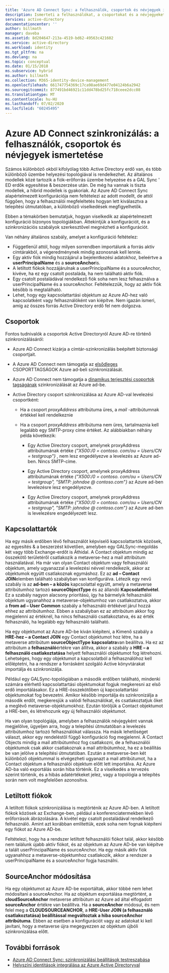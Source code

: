 ```yaml
---
title: 'Azure AD Connect Sync: a felhasználók, csoportok és névjegyek ismertetése | Microsoft Docs'
description: Ismerteti a felhasználókat, a csoportokat és a névjegyeket Azure AD Connect szinkronizálásban.
services: active-directory
documentationcenter: ''
author: billmath
manager: daveba
ms.assetid: 8d204647-213a-4519-bd62-49563c421602
ms.service: active-directory
ms.workload: identity
ms.tgt_pltfrm: na
ms.devlang: na
ms.topic: conceptual
ms.date: 01/15/2018
ms.subservice: hybrid
ms.author: billmath
ms.collection: M365-identity-device-management
ms.openlocfilehash: 661747754369c17ca98ae69d477e04124b6a2942
ms.sourcegitcommit: 877491bd46921c11dd478bd25fc718ceee2dcc08
ms.translationtype: MT
ms.contentlocale: hu-HU
ms.lasthandoff: 07/02/2020
ms.locfileid: "60245495"
---
```

# <a name="azure-ad-connect-sync-understanding-users-groups-and-contacts"></a>Azure AD Connect szinkronizálás: a felhasználók, csoportok és névjegyek ismertetése
Számos különböző okból kifolyólag több Active Directory erdő van, és több különböző üzembe helyezési topológiával is rendelkezhet. Az általános modellek közé tartozik a fiók-erőforrás üzembe helyezése és a GAL Sync ' ED erdők egyesítése & beszerzése után. De még ha vannak is tiszta modellek, a hibrid modellek is gyakoriak. Az Azure AD Connect Sync alapértelmezett konfigurációja nem feltételezi az adott modellt, de attól függően, hogy a felhasználói megfeleltetés hogyan lett kiválasztva a telepítési útmutatóban, a különböző viselkedések megfigyelhetők.

Ebben a témakörben bemutatjuk, hogyan viselkedik az alapértelmezett konfiguráció bizonyos topológiákban. Áttekintjük a konfigurációt, és a szinkronizációs szabályok szerkesztővel megnézheti a konfigurációt.

Van néhány általános szabály, amelyet a konfiguráció feltételez:
* Függetlenül attól, hogy milyen sorrendben importálunk a forrás aktív címtárakból, a végeredménynek mindig azonosnak kell lennie.
* Egy aktív fiók mindig hozzájárul a bejelentkezési adatokhoz, beleértve a **userPrincipalName** és a **sourceAnchor**is.
* A letiltott fiókok hozzájárulnak a userPrincipalName és a sourceAnchor, kivéve, ha ez egy csatolt postaláda, ha nem található aktív fiók.
* Egy csatolt postaládával rendelkező fiók soha nem lesz felhasználva a userPrincipalName és a sourceAnchor. Feltételezzük, hogy az aktív fiók később is megtalálható.
* Lehet, hogy egy kapcsolattartási objektum az Azure AD-hez való kapcsolatként vagy felhasználóként van kiépítve. Nem igazán ismeri, amíg az összes forrás Active Directory erdő fel nem dolgozva.

## <a name="groups"></a>Csoportok
Fontos tudnivalók a csoportok Active Directoryról Azure AD-re történő szinkronizálásáról:

* Azure AD Connect kizárja a címtár-szinkronizálás beépített biztonsági csoportjait.

* A Azure AD Connect nem támogatja az [elsődleges](https://technet.microsoft.com/library/cc771489(v=ws.11).aspx) CSOPORTTAGSÁGOK Azure ad-beli szinkronizálását.

* Azure AD Connect nem támogatja a [dinamikus terjesztési csoportok tagságának](https://technet.microsoft.com/library/bb123722(v=exchg.160).aspx) szinkronizálását az Azure ad-be.

* Active Directory csoport szinkronizálása az Azure AD-val levelezési csoportként:

    * Ha a csoport *proxyAddress* attribútuma üres, a *mail* -attribútumnak értékkel kell rendelkeznie

    * Ha a csoport *proxyAddress* attribútuma nem üres, tartalmaznia kell legalább egy SMTP-proxy címe értéket. Az alábbiakban néhány példa következik:
    
      * Egy Active Directory csoport, amelynek proxyAddress attribútumának értéke *{"X500:/0 = contoso. com/ou = Users/CN = testgroup"}* , nem lesz engedélyezve a levelezés az Azure ad-ben. Nincs SMTP-címe.
      
      * Egy Active Directory csoport, amelynek proxyAddress attribútumának értéke *{"X500:/0 = contoso. com/ou = Users/CN = testgroup", "SMTP: johndoe \@ contoso.com"}* az Azure ad-ben levelezésre lesz engedélyezve.
      
      * Egy Active Directory csoport, amelynek proxyAddress attribútumának értéke *{"X500:/0 = contoso. com/ou = Users/CN = testgroup", "SMTP: johndoe \@ contoso.com"}* az Azure ad-ben is levelezésre engedélyezett lesz.

## <a name="contacts"></a>Kapcsolattartók
Ha egy másik erdőben lévő felhasználót képviselő kapcsolattartók közösek, az egyesítés & a beszerzést követően, amelyben egy GALSync-megoldás két vagy több Exchange-erdőt is Áthidal. A Contact objektum mindig az összekötő területéről csatlakozik a metaverse-hez a mail attribútum használatával. Ha már van olyan Contact objektum vagy felhasználói objektum, amely ugyanazzal a levelezési névvel rendelkezik, akkor az objektumok együtt csatlakoznak egymáshoz. Ez az **ad – Contact JOIN**elemben található szabályban van konfigurálva. Létezik egy nevű szabály is az **ad-ben – a közös** kapcsolattal együtt, amely a metaverse attribútumhoz tartozó **sourceObjectType** és az állandó **Kapcsolatfelvétel**. Ez a szabály nagyon alacsony prioritású, így ha bármelyik felhasználói objektum ugyanahhoz a metaverse-objektumhoz van csatlakoztatva, akkor a **from ad – User Common** szabály a felhasználó értékével járul hozzá ehhez az attribútumhoz. Ebben a szabályban ez az attribútum akkor fog megjelenni az értéknél, ha nincs felhasználó csatlakoztatva, és az érték felhasználó, ha legalább egy felhasználó található.

Ha egy objektumot az Azure AD-be kíván kiépíteni, a Kimenő szabály a **HRE-hez – a Contact JOIN** egy Contact objektumot hoz létre, ha a metaverse attribútum **sourceObjectType** **kapcsolatra**van beállítva. Ha ez az attribútum a **felhasználó**értékre van állítva, akkor a szabály a **HRE – a felhasználó csatlakoztatása** helyett felhasználói objektumot fog létrehozni.
Lehetséges, hogy egy objektumot a kapcsolatból a felhasználóhoz kell előléptetni, ha a rendszer a forrásként szolgáló Active könyvtárakat importálja és szinkronizálja.

Például egy GALSync-topológiában a második erdőben található, mindenki számára elérhető kapcsolattartási objektumokat fogjuk megkeresni az első erdő importálásakor. Ez a HRE-összekötőben új kapcsolattartási objektumokat fog bevezetni. Amikor később importálja és szinkronizálja a második erdőt, megkeresjük a valódi felhasználókat, és csatlakoztatjuk őket a meglévő metaverse-objektumokhoz. Ezután töröljük a Contact objektumot a HRE-ben, és létrehozunk egy új felhasználói objektumot.

Ha van olyan topológiája, amelyben a felhasználók névjegyként vannak megjelölve, ügyeljen arra, hogy a telepítési útmutatóban a levelezés attribútumhoz tartozó felhasználókat válassza. Ha másik lehetőséget választ, akkor egy rendeléstől függő konfiguráció fog megjelenni. A Contact Objects mindig a mail attribútumhoz fog csatlakozni, de a felhasználói objektumok csak akkor csatlakoznak a mail attribútumhoz, ha ez a beállítás be van jelölve a telepítési útmutatóban. Ezután a metaverse-ben két különböző objektummal is elvégezheti ugyanazt a mail attribútumot, ha a Contact objektum a felhasználói objektum előtt lett importálva. Az Azure AD-ba való exportálás során hiba történik. Ez a viselkedés a tervezés szerint történik, és a hibás adatértékeket jelez, vagy a topológia a telepítés során nem volt megfelelően azonosítva.

## <a name="disabled-accounts"></a>Letiltott fiókok
A letiltott fiókok szinkronizálása is megtörténik az Azure AD-ben. A letiltott fiókok közösek az Exchange-ben, például a konferenciatermekben lévő erőforrások ábrázolására. A kivétel egy csatolt postaládával rendelkező felhasználó. Amint azt korábban említettük, ezek soha nem fognak kiépíteni egy fiókot az Azure AD-be.

Feltételezi, hogy ha a rendszer letiltott felhasználói fiókot talál, akkor később nem találunk újabb aktív fiókot, és az objektum az Azure AD-be van kiépítve a talált userPrincipalName és sourceAnchor. Ha egy másik aktív fiók ugyanahhoz a metaverse-objektumhoz csatlakozik, akkor a rendszer a userPrincipalName és a sourceAnchor fogja használni.

## <a name="changing-sourceanchor"></a>SourceAnchor módosítása
Ha egy objektumot az Azure AD-be exportáltak, akkor többé nem lehet módosítani a sourceAnchor. Ha az objektum exportálása megtörtént, a **cloudSourceAnchor** metaverse attribútum az Azure ad által elfogadott **sourceAnchor** értékre van beállítva. Ha a **sourceAnchor** módosul, és nem felel meg a **CLOUDSOURCEANCHOR**, a **HRE-User JOIN (a felhasználó csatlakoztatása) beállítással** **megváltoztak a hiba sourceAnchor attribútuma**. Ebben az esetben a konfigurációt vagy az adatokat ki kell javítani, hogy a metaverse újra megegyezzen az objektum újbóli szinkronizálása előtt.

## <a name="additional-resources"></a>További források
* [Azure AD Connect Sync: szinkronizálási beállítások testreszabása](how-to-connect-sync-whatis.md)
* [Helyszíni identitások integrálása az Azure Active Directoryval](whatis-hybrid-identity.md)

